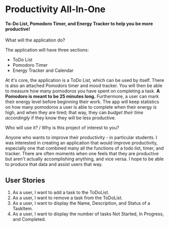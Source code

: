 # Productivity All-In-One

#### To-Do List, Pomodoro Timer, and Energy Tracker to help you be more productive!


  What will the application do?

The application will have three sections:
- ToDo List
- Pomodoro Timer
- Energy Tracker and Calendar


At it's core, the application is a ToDo List, which can be used by itself. There is also an attached Pomodoro timer and 
mood tracker. You will then be able to measure how many pomodoros you have spent on completing a task. 
**A Pomodoro is meant to be 25 minutes long.** Furthermore, a user can mark their energy level
before beginning their work. The app will keep statistics on how many pomodoros a user is able to complete when their 
energy is high, and when they are tired; that way, they can *budget their time accordingly* if they know they will be 
less productive.
 
  Who will use it? /  Why is this project of interest to you?

Anyone who wants to improve their productivity - in particular students. I was interested in creating an application 
that would improve productivity, especially one that combined many all the functions of a todo list, timer, and tracker.
There are often moments when one feels that they are productive but aren't actually accomplishing anything, and vice 
versa. I hope to be able to produce that data and assist users that way.

## User Stories
1. As a user, I want to add a task to the ToDoList.
2. As a user, I want to remove a task from the ToDoList.
3. As a user, I want to display the Name, Description, and Status of a TaskItem.
4. As a user, I want to display the number of tasks Not Started, In Progress, and Completed.